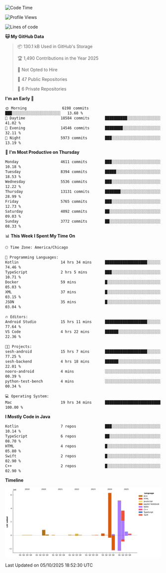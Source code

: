 <!--START_SECTION:waka-->
![Code Time](http://img.shields.io/badge/Code%20Time-1%2C567%20hrs%2041%20mins-blue)

![Profile Views](http://img.shields.io/badge/Profile%20Views-0-blue)

![Lines of code](https://img.shields.io/badge/From%20Hello%20World%20I%27ve%20Written-17.6%20million%20lines%20of%20code-blue)

**🐱 My GitHub Data** 

> 📦 130.1 kB Used in GitHub's Storage 
 > 
> 🏆 1,490 Contributions in the Year 2025
 > 
> 🚫 Not Opted to Hire
 > 
> 📜 47 Public Repositories 
 > 
> 🔑 6 Private Repositories 
 > 
**I'm an Early 🐤** 

```text
🌞 Morning                6198 commits        ███░░░░░░░░░░░░░░░░░░░░░░   13.68 % 
🌆 Daytime                18584 commits       ██████████░░░░░░░░░░░░░░░   41.02 % 
🌃 Evening                14546 commits       ████████░░░░░░░░░░░░░░░░░   32.11 % 
🌙 Night                  5973 commits        ███░░░░░░░░░░░░░░░░░░░░░░   13.19 % 
```
📅 **I'm Most Productive on Thursday** 

```text
Monday                   4611 commits        ███░░░░░░░░░░░░░░░░░░░░░░   10.18 % 
Tuesday                  8394 commits        █████░░░░░░░░░░░░░░░░░░░░   18.53 % 
Wednesday                5536 commits        ███░░░░░░░░░░░░░░░░░░░░░░   12.22 % 
Thursday                 13131 commits       ███████░░░░░░░░░░░░░░░░░░   28.99 % 
Friday                   5765 commits        ███░░░░░░░░░░░░░░░░░░░░░░   12.73 % 
Saturday                 4092 commits        ██░░░░░░░░░░░░░░░░░░░░░░░   09.03 % 
Sunday                   3772 commits        ██░░░░░░░░░░░░░░░░░░░░░░░   08.33 % 
```


📊 **This Week I Spent My Time On** 

```text
🕑︎ Time Zone: America/Chicago

💬 Programming Languages: 
Kotlin                   14 hrs 34 mins      ███████████████████░░░░░░   74.46 % 
TypeScript               2 hrs 5 mins        ███░░░░░░░░░░░░░░░░░░░░░░   10.71 % 
Docker                   59 mins             █░░░░░░░░░░░░░░░░░░░░░░░░   05.03 % 
XML                      37 mins             █░░░░░░░░░░░░░░░░░░░░░░░░   03.15 % 
JSON                     35 mins             █░░░░░░░░░░░░░░░░░░░░░░░░   03.04 % 

🔥 Editors: 
Android Studio           15 hrs 11 mins      ███████████████████░░░░░░   77.64 % 
VS Code                  4 hrs 22 mins       ██████░░░░░░░░░░░░░░░░░░░   22.36 % 

🐱‍💻 Projects: 
sesh-android             15 hrs 7 mins       ███████████████████░░░░░░   77.25 % 
sesh-backend             4 hrs 18 mins       ██████░░░░░░░░░░░░░░░░░░░   22.01 % 
nooro-android            4 mins              ░░░░░░░░░░░░░░░░░░░░░░░░░   00.39 % 
python-test-bench        4 mins              ░░░░░░░░░░░░░░░░░░░░░░░░░   00.34 % 

💻 Operating System: 
Mac                      19 hrs 34 mins      █████████████████████████   100.00 % 
```

**I Mostly Code in Java** 

```text
Kotlin                   7 repos             ███░░░░░░░░░░░░░░░░░░░░░░   10.14 % 
TypeScript               6 repos             ██░░░░░░░░░░░░░░░░░░░░░░░   08.70 % 
HTML                     4 repos             █░░░░░░░░░░░░░░░░░░░░░░░░   05.80 % 
Swift                    2 repos             █░░░░░░░░░░░░░░░░░░░░░░░░   02.90 % 
C++                      2 repos             █░░░░░░░░░░░░░░░░░░░░░░░░   02.90 % 
```



**Timeline**

![Lines of Code chart](https://raw.githubusercontent.com/phanijsp/phanijsp/main/assets/bar_graph.png)


 Last Updated on 05/10/2025 18:52:30 UTC
<!--END_SECTION:waka-->
